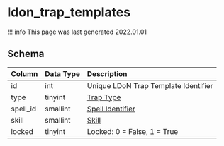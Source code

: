 # ldon_trap_templates

!!! info
	This page was last generated 2022.01.01

## Schema

| Column | Data Type | Description |
| :--- | :--- | :--- |
| id | int | Unique LDoN Trap Template Identifier |
| type | tinyint | [Trap Type](../../../../server/zones/trap-types) |
| spell_id | smallint | [Spell Identifier](../../schema/spells/spells_new.md) |
| skill | smallint | [Skill](../../../../server/player/skills) |
| locked | tinyint | Locked: 0 = False, 1 = True |

